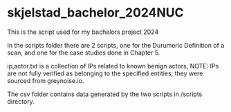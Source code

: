 # skjelstad_bachelor_2024NUC
This is the script used for my bachelors project 2024

In the scripts folder there are 2 scripts, one for the Durumeric Definition of a scan, and one for the case studies done in Chapter 5.

ip,actor.txt is a collection of IPs related to known benign actors, NOTE: IPs are not fully verified as belonging to the specified entities; they were sourced from greynoise.io.

The csv folder contains data generated by the two scripts in /scripts directory.
